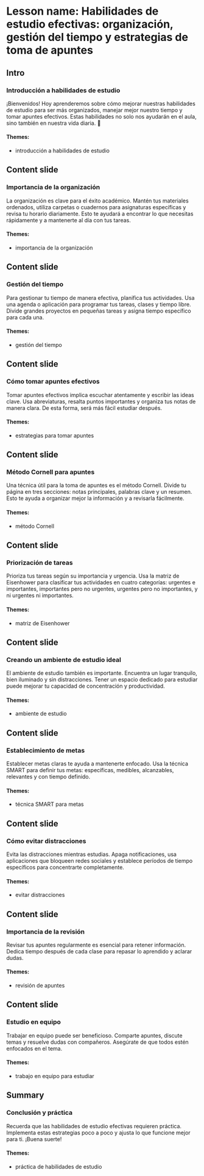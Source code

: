 # Lesson name: Habilidades de estudio efectivas: organización, gestión del tiempo y estrategias de toma de apuntes

## Intro

### Introducción a habilidades de estudio

¡Bienvenidos! Hoy aprenderemos sobre cómo mejorar nuestras habilidades de estudio para ser más organizados, manejar mejor nuestro tiempo y tomar apuntes efectivos. Estas habilidades no solo nos ayudarán en el aula, sino también en nuestra vida diaria. 🌟

#### **Themes:**
- introducción a habilidades de estudio

## Content slide

### Importancia de la organización

La organización es clave para el éxito académico. Mantén tus materiales ordenados, utiliza carpetas o cuadernos para asignaturas específicas y revisa tu horario diariamente. Esto te ayudará a encontrar lo que necesitas rápidamente y a mantenerte al día con tus tareas.

#### **Themes:**
- importancia de la organización

## Content slide

### Gestión del tiempo

Para gestionar tu tiempo de manera efectiva, planifica tus actividades. Usa una agenda o aplicación para programar tus tareas, clases y tiempo libre. Divide grandes proyectos en pequeñas tareas y asigna tiempo específico para cada una.

#### **Themes:**
- gestión del tiempo

## Content slide

### Cómo tomar apuntes efectivos

Tomar apuntes efectivos implica escuchar atentamente y escribir las ideas clave. Usa abreviaturas, resalta puntos importantes y organiza tus notas de manera clara. De esta forma, será más fácil estudiar después.

#### **Themes:**
- estrategias para tomar apuntes

## Content slide

### Método Cornell para apuntes

Una técnica útil para la toma de apuntes es el método Cornell. Divide tu página en tres secciones: notas principales, palabras clave y un resumen. Esto te ayuda a organizar mejor la información y a revisarla fácilmente.

#### **Themes:**
- método Cornell

## Content slide

### Priorización de tareas

Prioriza tus tareas según su importancia y urgencia. Usa la matriz de Eisenhower para clasificar tus actividades en cuatro categorías: urgentes e importantes, importantes pero no urgentes, urgentes pero no importantes, y ni urgentes ni importantes.

#### **Themes:**
- matriz de Eisenhower

## Content slide

### Creando un ambiente de estudio ideal

El ambiente de estudio también es importante. Encuentra un lugar tranquilo, bien iluminado y sin distracciones. Tener un espacio dedicado para estudiar puede mejorar tu capacidad de concentración y productividad.

#### **Themes:**
- ambiente de estudio

## Content slide

### Establecimiento de metas

Establecer metas claras te ayuda a mantenerte enfocado. Usa la técnica SMART para definir tus metas: específicas, medibles, alcanzables, relevantes y con tiempo definido.

#### **Themes:**
- técnica SMART para metas

## Content slide

### Cómo evitar distracciones

Evita las distracciones mientras estudias. Apaga notificaciones, usa aplicaciones que bloqueen redes sociales y establece períodos de tiempo específicos para concentrarte completamente.

#### **Themes:**
- evitar distracciones

## Content slide

### Importancia de la revisión

Revisar tus apuntes regularmente es esencial para retener información. Dedica tiempo después de cada clase para repasar lo aprendido y aclarar dudas.

#### **Themes:**
- revisión de apuntes

## Content slide

### Estudio en equipo

Trabajar en equipo puede ser beneficioso. Comparte apuntes, discute temas y resuelve dudas con compañeros. Asegúrate de que todos estén enfocados en el tema.

#### **Themes:**
- trabajo en equipo para estudiar

## Summary

### Conclusión y práctica

Recuerda que las habilidades de estudio efectivas requieren práctica. Implementa estas estrategias poco a poco y ajusta lo que funcione mejor para ti. ¡Buena suerte!

#### **Themes:**
- práctica de habilidades de estudio
